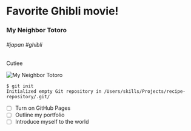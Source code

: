 # Favorite Ghibli movie!
### My Neighbor Totoro
###### #japan #ghibli 

Cutiee


![My Neighbor Totoro](https://github.com/casc-winniem/skills-communicate-using-markdown/assets/140003827/40fb022d-8748-4445-a87f-457ca0de5db4)

```
$ git init
Initialized empty Git repository in /Users/skills/Projects/recipe-repository/.git/
```

- [ ] Turn on GitHub Pages
- [ ] Outline my portfolio
- [ ] Introduce myself to the world
